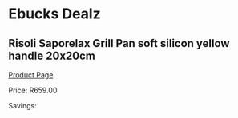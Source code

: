 
# Ebucks Dealz
## Risoli Saporelax Grill Pan soft silicon yellow handle 20x20cm
[Product Page](https://www.ebucks.com/web/shop/productSelected.do?prodId=1063241440&catId=704983235)

Price: R659.00

Savings: 


	